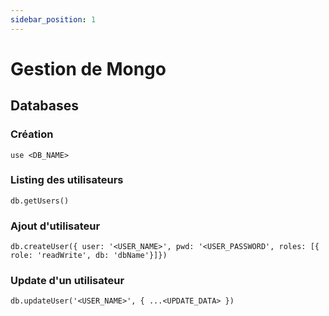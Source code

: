 ```yaml
---
sidebar_position: 1
---
```


# Gestion de Mongo

## Databases

### Création

```shell
use <DB_NAME>
```

### Listing des utilisateurs

```shell
db.getUsers()
```

### Ajout d'utilisateur

```shell
db.createUser({ user: '<USER_NAME>', pwd: '<USER_PASSWORD', roles: [{ role: 'readWrite', db: 'dbName'}]})
```

### Update d'un utilisateur

```shell
db.updateUser('<USER_NAME>', { ...<UPDATE_DATA> })
```